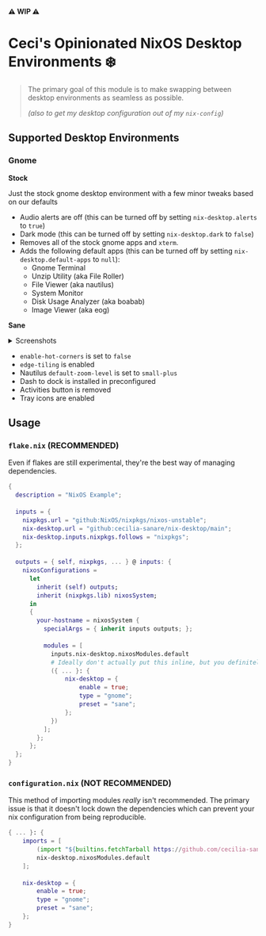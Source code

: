 **:warning: WIP :warning:**

#  Ceci's Opinionated NixOS Desktop Environments ❄️ 

> The primary goal of this module is to make swapping between desktop environments as seamless as possible.
> 
>*(also to get my desktop configuration out of my `nix-config`)*

## Supported Desktop Environments

### Gnome

**Stock** 

Just the stock gnome desktop environment with a few minor tweaks based on our defaults

- Audio alerts are off (this can be turned off by setting `nix-desktop.alerts` to `true`)
- Dark mode (this can be turned off by setting `nix-desktop.dark` to `false`)
- Removes all of the stock gnome apps and `xterm`.
- Adds the following default apps (this can be turned off by setting `nix-desktop.default-apps` to `null`):
  - Gnome Terminal
  - Unzip Utility (aka File Roller)
  - File Viewer (aka nautilus)
  - System Monitor
  - Disk Usage Analyzer (aka boabab)
  - Image Viewer (aka eog)

**Sane**

<details>
  <summary>Screenshots</summary>

  ![Screenshot](./screenshots/sane.png?raw=true)

</details>

- `enable-hot-corners` is set to `false`
- `edge-tiling` is enabled
- Nautilus `default-zoom-level` is set to `small-plus`
- Dash to dock is installed in preconfigured
- Activities button is removed
- Tray icons are enabled

## Usage

### `flake.nix` **(RECOMMENDED)**

Even if flakes are still experimental, they're the best way of managing dependencies.

```nix
{
  description = "NixOS Example";

  inputs = {
    nixpkgs.url = "github:NixOS/nixpkgs/nixos-unstable";
    nix-desktop.url = "github:cecilia-sanare/nix-desktop/main";
    nix-desktop.inputs.nixpkgs.follows = "nixpkgs";
  };

  outputs = { self, nixpkgs, ... } @ inputs: {
    nixosConfigurations =
      let
        inherit (self) outputs;
        inherit (nixpkgs.lib) nixosSystem;
      in
      {
        your-hostname = nixosSystem {
          specialArgs = { inherit inputs outputs; };

          modules = [
            inputs.nix-desktop.nixosModules.default
            # Ideally don't actually put this inline, but you definitely could!
            ({ ... }: {
                nix-desktop = {
                    enable = true;
                    type = "gnome";
                    preset = "sane";
                };
            })
          ];
        };
      };
  };
}
```

### `configuration.nix` **(NOT RECOMMENDED)**

This method of importing modules *really* isn't recommended.
The primary issue is that it doesn't lock down the dependencies which can prevent your nix configuration from being reproducible.

```nix
{ ... }: {
    imports = [
        (import "${builtins.fetchTarball https://github.com/cecilia-sanare/nix-desktop/archive/main.tar.gz}/nixos")
        nix-desktop.nixosModules.default
    ];

    nix-desktop = {
        enable = true;
        type = "gnome";
        preset = "sane";
    };
}
```